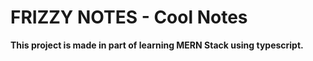 # FRIZZY NOTES - Cool Notes


**This project is made in part of learning MERN Stack using typescript.**
